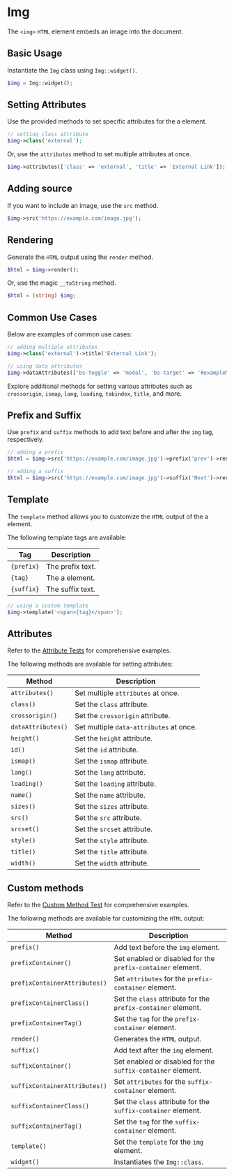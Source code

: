 # Img

The `<img>` `HTML` element embeds an image into the document.

## Basic Usage

Instantiate the `Img` class using `Img::widget()`.

```php
$img = Img::widget();
```

## Setting Attributes

Use the provided methods to set specific attributes for the a element.

```php
// setting class attribute
$img->class('external');
```

Or, use the `attributes` method to set multiple attributes at once.

```php
$img->attributes(['class' => 'external', 'title' => 'External Link']);
```

## Adding source

If you want to include an image, use the `src` method.

```php
$img->src('https://example.com/image.jpg');
```

## Rendering

Generate the `HTML` output using the `render` method.

```php
$html = $img->render();
```

Or, use the magic `__toString` method.

```php
$html = (string) $img;
```

## Common Use Cases

Below are examples of common use cases:

```php
// adding multiple attributes
$img->class('external')->title('External Link');

// using data attributes
$img->dataAttributes(['bs-toggle' => 'modal', 'bs-target' => '#exampleModal', 'analytics' => 'trackClick']);
```

Explore additional methods for setting various attributes such as `crossorigin`, `ismap`, `lang`, `loading`, `tabindex`,
`title`, and more.

## Prefix and Suffix

Use `prefix` and `suffix` methods to add text before and after the `img` tag, respectively.

```php
// adding a prefix
$html = $img->src('https://example.com/image.jpg')->prefix('prev')->render();

// adding a suffix
$html = $img->src('https://example.com/image.jpg')->suffix('Next')->render();
```

## Template

The `template` method allows you to customize the `HTML` output of the a element.

The following template tags are available:

| Tag        | Description      |
| ---------- | ---------------- |
| `{prefix}` | The prefix text. |
| `{tag}`    | The a element.   |
| `{suffix}` | The suffix text. |

```php
// using a custom template
$img->template('<span>{tag}</span>');
```

## Attributes

Refer to the [Attribute Tests](https://github.com/php-forge/html/blob/main/tests/Img/AttributeTest.php) for
comprehensive examples.

The following methods are available for setting attributes:

| Method            | Description                                                                                      |
| ----------------- | ------------------------------------------------------------------------------------------------ |
| `attributes()`    | Set multiple `attributes` at once.                                                               |
| `class()`         | Set the `class` attribute.                                                                       |
| `crossorigin()`   | Set the `crossorigin` attribute.                                                                 |
| `dataAttributes()`| Set multiple `data-attributes` at once.                                                          |
| `height()`        | Set the `height` attribute.                                                                      |
| `id()`            | Set the `id` attribute.                                                                          |
| `ismap()`         | Set the `ismap` attribute.                                                                       |
| `lang()`          | Set the `lang` attribute.                                                                        |
| `loading()`       | Set the `loading` attribute.                                                                     |
| `name()`          | Set the `name` attribute.                                                                        |
| `sizes()`         | Set the `sizes` attribute.                                                                       |
| `src()`           | Set the `src` attribute.                                                                         |
| `srcset()`        | Set the `srcset` attribute.                                                                      |
| `style()`         | Set the `style` attribute.                                                                       |
| `title()`         | Set the `title` attribute.                                                                       |
| `width()`         | Set the `width` attribute.                                                                       |

## Custom methods

Refer to the [Custom Method Test](https://github.com/php-forge/html/blob/main/tests/Img/CustomMethodTest.php) for 
comprehensive examples.

The following methods are available for customizing the `HTML` output:

| Method                       | Description                                                                           |
| ---------------------------- | ------------------------------------------------------------------------------------- |
| `prefix()`                   | Add text before the `img` element.                                                    |
| `prefixContainer()`          | Set enabled or disabled for the `prefix-container` element.                           |
| `prefixContainerAttributes()`| Set `attributes` for the `prefix-container` element.                                  |                                            
| `prefixContainerClass()`     | Set the `class` attribute for the `prefix-container` element.                         |
| `prefixContainerTag()`       | Set the `tag` for the `prefix-container` element.                                     |
| `render()`                   | Generates the `HTML` output.                                                          |
| `suffix()`                   | Add text after the `img` element.                                                     |
| `suffixContainer()`          | Set enabled or disabled for the `suffix-container` element.                           |
| `suffixContainerAttributes()`| Set `attributes` for the `suffix-container` element.                                  |
| `suffixContainerClass()`     | Set the `class` attribute for the `suffix-container` element.                         |
| `suffixContainerTag()`       | Set the `tag` for the `suffix-container` element.                                     |
| `template()`                 | Set the `template` for the `img` element.                                             |
| `widget()`                   | Instantiates the `Img::class`.                                                        |
